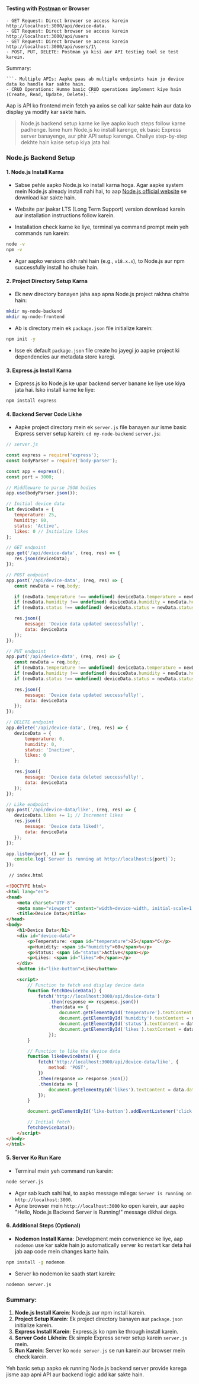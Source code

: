 #### Testing with [Postman](https://www.postman.com/downloads/) or Browser
    - GET Request: Direct browser se access karein http://localhost:3000/api/device-data.
    - GET Request: Direct browser se access karein http://localhost:3000/api/users
    - GET Request: Direct browser se access karein http://localhost:3000/api/users/1\
    - POST, PUT, DELETE: Postman ya kisi aur API testing tool se test karein. 

Summary:

    ```- Multiple APIs: Aapke paas ab multiple endpoints hain jo device data ko handle kar sakte hain.
    - CRUD Operations: Humne basic CRUD operations implement kiye hain (Create, Read, Update, Delete).```
    
Aap is API ko frontend mein fetch ya axios se call kar sakte hain aur data ko display ya modify kar sakte hain.


> Node.js backend setup karne ke liye aapko kuch steps follow karne padhenge. Isme hum Node.js ko install karenge, ek basic Express server banayenge, aur phir API setup karenge. Chaliye step-by-step dekhte hain kaise setup kiya jata hai:

### Node.js Backend Setup

#### 1. **Node.js Install Karna**
   - Sabse pehle aapko Node.js ko install karna hoga. Agar aapke system mein Node.js already install nahi hai, to aap [Node.js official website](https://nodejs.org/) se download kar sakte hain.
   - Website par jaakar LTS (Long Term Support) version download karein aur installation instructions follow karein.

   - Installation check karne ke liye, terminal ya command prompt mein yeh commands run karein:
   ```bash
   node -v
   npm -v
   ```
   - Agar aapko versions dikh rahi hain (e.g., `v18.x.x`), to Node.js aur npm successfully install ho chuke hain.

#### 2. **Project Directory Setup Karna**
   - Ek new directory banayen jaha aap apna Node.js project rakhna chahte hain:
   ```bash
   mkdir my-node-backend
   mkdir my-node-frontend
   ```

   - Ab is directory mein ek `package.json` file initialize karein:
   ```bash
   npm init -y
   ```
   - Isse ek default `package.json` file create ho jayegi jo aapke project ki dependencies aur metadata store karegi.

#### 3. **Express.js Install Karna**
   - Express.js ko Node.js ke upar backend server banane ke liye use kiya jata hai. Isko install karne ke liye:
   ```bash
   npm install express
   ```

#### 4. **Backend Server Code Likhe**
   - Aapke project directory mein ek `server.js` file banayen aur isme basic Express server setup karein:
   `cd my-node-backend`
   `server.js`:
 ```javascript
 // server.js

const express = require('express');
const bodyParser = require('body-parser');

const app = express();
const port = 3000;

// Middleware to parse JSON bodies
app.use(bodyParser.json());

// Initial device data
let deviceData = {
    temperature: 25,
    humidity: 60,
    status: 'Active',
    likes: 0 // Initialize likes
};

// GET endpoint
app.get('/api/device-data', (req, res) => {
    res.json(deviceData);
});

// POST endpoint
app.post('/api/device-data', (req, res) => {
    const newData = req.body;

    if (newData.temperature !== undefined) deviceData.temperature = newData.temperature;
    if (newData.humidity !== undefined) deviceData.humidity = newData.humidity;
    if (newData.status !== undefined) deviceData.status = newData.status;

    res.json({
        message: 'Device data updated successfully!',
        data: deviceData
    });
});

// PUT endpoint
app.put('/api/device-data', (req, res) => {
    const newData = req.body;
    if (newData.temperature !== undefined) deviceData.temperature = newData.temperature;
    if (newData.humidity !== undefined) deviceData.humidity = newData.humidity;
    if (newData.status !== undefined) deviceData.status = newData.status;

    res.json({
        message: 'Device data updated successfully!',
        data: deviceData
    });
});

// DELETE endpoint
app.delete('/api/device-data', (req, res) => {
    deviceData = {
        temperature: 0,
        humidity: 0,
        status: 'Inactive',
        likes: 0
    };

    res.json({
        message: 'Device data deleted successfully!',
        data: deviceData
    });
});

// Like endpoint
app.post('/api/device-data/like', (req, res) => {
    deviceData.likes += 1; // Increment likes
    res.json({
        message: 'Device data liked!',
        data: deviceData
    });
});

app.listen(port, () => {
    console.log(`Server is running at http://localhost:${port}`);
});

```

```html
 // index.html

<!DOCTYPE html>
<html lang="en">
<head>
    <meta charset="UTF-8">
    <meta name="viewport" content="width=device-width, initial-scale=1.0">
    <title>Device Data</title>
</head>
<body>
    <h1>Device Data</h1>
    <div id="device-data">
        <p>Temperature: <span id="temperature">25</span>°C</p>
        <p>Humidity: <span id="humidity">60</span>%</p>
        <p>Status: <span id="status">Active</span></p>
        <p>Likes: <span id="likes">0</span></p>
    </div>
    <button id="like-button">Like</button>

    <script>
        // Function to fetch and display device data
        function fetchDeviceData() {
            fetch('http://localhost:3000/api/device-data')
                .then(response => response.json())
                .then(data => {
                    document.getElementById('temperature').textContent = data.temperature;
                    document.getElementById('humidity').textContent = data.humidity;
                    document.getElementById('status').textContent = data.status;
                    document.getElementById('likes').textContent = data.likes;
                });
        }

        // Function to like the device data
        function likeDeviceData() {
            fetch('http://localhost:3000/api/device-data/like', {
                method: 'POST',
            })
            .then(response => response.json())
            .then(data => {
                document.getElementById('likes').textContent = data.data.likes;
            });
        }

        document.getElementById('like-button').addEventListener('click', likeDeviceData);

        // Initial fetch
        fetchDeviceData();
    </script>
</body>
</html>

```

#### 5. **Server Ko Run Kare**
   - Terminal mein yeh command run karein:
   ```bash
   node server.js
   ```
   - Agar sab kuch sahi hai, to aapko message milega: `Server is running on http://localhost:3000`.
   - Apne browser mein `http://localhost:3000` ko open karein, aur aapko "Hello, Node.js Backend Server is Running!" message dikhai dega.

#### 6. **Additional Steps (Optional)**
   - **Nodemon Install Karna**: Development mein convenience ke liye, aap `nodemon` use kar sakte hain jo automatically server ko restart kar deta hai jab aap code mein changes karte hain.
   ```bash
   npm install -g nodemon
   ```
   - Server ko nodemon ke saath start karein:
   ```bash
   nodemon server.js
   ```

### Summary:
1. **Node.js Install Karein**: Node.js aur npm install karein.
2. **Project Setup Karein**: Ek project directory banayen aur `package.json` initialize karein.
3. **Express Install Karein**: Express.js ko npm ke through install karein.
4. **Server Code Likhein**: Ek simple Express server setup karein `server.js` mein.
5. **Run Karein**: Server ko `node server.js` se run karein aur browser mein check karein.

Yeh basic setup aapko ek running Node.js backend server provide karega jisme aap apni API aur backend logic add kar sakte hain.
